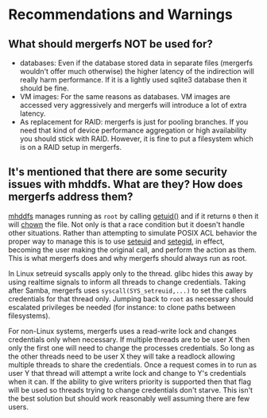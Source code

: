 # Recommendations and Warnings

## What should mergerfs NOT be used for?

- databases: Even if the database stored data in separate files
  (mergerfs wouldn't offer much otherwise) the higher latency of the
  indirection will really harm performance. If it is a lightly used
  sqlite3 database then it should be fine.
- VM images: For the same reasons as databases. VM images are accessed
  very aggressively and mergerfs will introduce a lot of extra latency.
- As replacement for RAID: mergerfs is just for pooling branches. If
  you need that kind of device performance aggregation or high
  availability you should stick with RAID. However, it is fine to put
  a filesystem which is on a RAID setup in mergerfs.


## It's mentioned that there are some security issues with mhddfs. What are they? How does mergerfs address them?

[mhddfs](https://github.com/trapexit/mhddfs) manages running as
`root` by calling
[getuid()](https://github.com/trapexit/mhddfs/blob/cae96e6251dd91e2bdc24800b4a18a74044f6672/src/main.c#L319)
and if it returns `0` then it will
[chown](http://linux.die.net/man/1/chown) the file. Not only is that a
race condition but it doesn't handle other situations. Rather than
attempting to simulate POSIX ACL behavior the proper way to manage
this is to use [seteuid](http://linux.die.net/man/2/seteuid) and
[setegid](http://linux.die.net/man/2/setegid), in effect, becoming the
user making the original call, and perform the action as them. This is
what mergerfs does and why mergerfs should always run as root.

In Linux setreuid syscalls apply only to the thread. glibc hides this
away by using realtime signals to inform all threads to change
credentials. Taking after Samba, mergerfs uses
`syscall(SYS_setreuid,...)` to set the callers credentials for that
thread only. Jumping back to `root` as necessary should escalated
privileges be needed (for instance: to clone paths between
filesystems).

For non-Linux systems, mergerfs uses a read-write lock and changes
credentials only when necessary. If multiple threads are to be user X
then only the first one will need to change the processes
credentials. So long as the other threads need to be user X they will
take a readlock allowing multiple threads to share the
credentials. Once a request comes in to run as user Y that thread will
attempt a write lock and change to Y's credentials when it can. If the
ability to give writers priority is supported then that flag will be
used so threads trying to change credentials don't starve. This isn't
the best solution but should work reasonably well assuming there are
few users.
